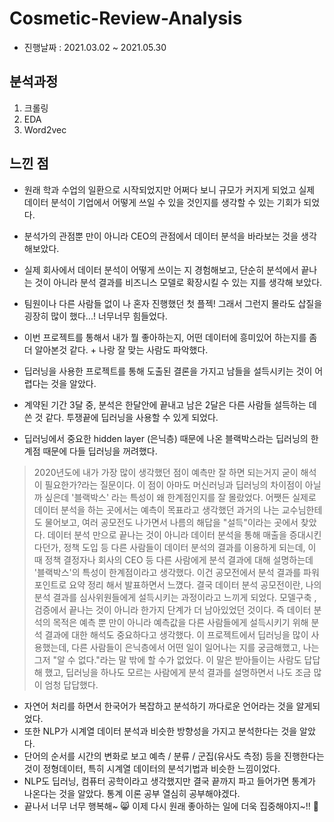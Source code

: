 # Cosmetic-Review-Analysis
- 진행날짜 : 2021.03.02 ~ 2021.05.30

## 분석과정
1. 크롤링
2. EDA
3. Word2vec


## 느낀 점
- 원래 학과 수업의 일환으로 시작되었지만 어쩌다 보니 규모가 커지게 되었고 실제 데이터 분석이 기업에서 어떻게 쓰일 수 있을 것인지를 생각할 수 있는 기회가 되었다.
- 분석가의 관점뿐 만이 아니라 CEO의 관점에서 데이터 분석을 바라보는 것을 생각해보았다.
- 실제 회사에서 데이터 분석이 어떻게 쓰이는 지 경험해보고, 단순히 분석에서 끝나는 것이 아니라 분석 결과를 비즈니스 모델로 확장시킬 수 있는 지를 생각해 보았다.


- 팀원이나 다른 사람들 없이 나 혼자 진행했던 첫 플젝! 그래서 그런지 몰라도 삽질을 굉장히 많이 했다...! 너무너무 힘들었다.
- 이번 프로젝트를 통해서 내가 뭘 좋아하는지, 어떤 데이터에 흥미있어 하는지를 좀 더 알아본것 같다. + 나랑 잘 맞는 사람도 파악했다.


- 딥러닝을 사용한 프로젝트를 통해 도출된 결론을 가지고 남들을 설득시키는 것이 어렵다는 것을 알았다.
- 계약된 기간 3달 중, 분석은 한달안에 끝내고 남은 2달은 다른 사람들 설득하는 데 쓴 것 같다. 투쟁끝에 딥러닝을 사용할 수 있게 되었다.


- 딥러닝에서 중요한 hidden layer (은닉층) 때문에 나온 블랙박스라는 딥러닝의 한계점 때문에 다들 딥러닝을 꺼려했다.

> 2020년도에 내가 가장 많이 생각했던 점이 예측만 잘 하면 되는거지 굳이 해석이 필요한가?라는 질문이다. 이 점이 아마도 머신러닝과 딥러닝의 차이점이 아닐까 싶은데 '블랙박스' 라는 특성이 왜 한계점인지를 잘 몰랐었다. 어쨋든 실제로 데이터 분석을 하는 곳에서는 예측이 목표라고 생각했던 과거의 나는 교수님한테도 물어보고, 여러 공모전도 나가면서 나름의 해답을 "설득"이라는 곳에서 찾았다. 데이터 분석 만으로 끝나는 것이 아니라 데이터 분석을 통해 매출을 증대시킨다던가, 정책 도입 등 다른 사람들이 데이터 분석의 결과를 이용하게 되는데, 이 때 정책 결정자나 회사의 CEO 등 다른 사람에게 분석 결과에 대해 설명하는데 '블랙박스'의 특성이 한계점이라고 생각했다. 이건 공모전에서 분석 결과를 파워포인트로 요약 정리 해서 발표하면서 느꼈다. 결국 데이터 분석 공모전이란, 나의 분석 결과를 심사위원들에게 설득시키는 과정이라고 느끼게 되었다. 모델구축 , 검증에서 끝나는 것이 아니라 한가지 단계가 더 남아있었던 것이다. 즉 데이터 분석의 목적은 예측 뿐 만이 아니라 예측값을 다른 사람들에게 설득시키기 위해 분석 결과에 대한 해석도 중요하다고 생각했다. 이 프로젝트에서 딥러닝을 많이 사용했는데, 다른 사람들이 은닉층에서 어떤 일이 일어나는 지를 궁금해했고, 나는 그저 "알 수 없다."라는 말 밖에 할 수가 없었다. 이 말은 받아들이는 사람도 답답해 했고, 딥러닝을 하나도 모르는 사람에게 분석 결과를 설명하면서 나도 조금 많이 엄청 답답했다.


- 자연어 처리를 하면서 한국어가 복잡하고 분석하기 까다로운 언어라는 것을 알게되었다.
- 또한 NLP가 시계열 데이터 분석과 비슷한 방향성을 가지고 분석한다는 것을 알았다.
- 단어의 순서를 시간의 변화로 보고 예측 / 분류 / 군집(유사도 측정) 등을 진행한다는 것이 정형데이터, 특히 시계열 데이터의 분석기법과 비슷한 느낌이었다.
- NLP도 딥러닝, 컴퓨터 공학이라고 생각했지만 결국 끝까지 파고 들어가면 통계가 나온다는 것을 알았다. 통계 이론 공부 열심히 공부해야겠다.
- 끝나서 너무 너무 행복해~ :smile_cat: 이제 다시 원래 좋아하는 일에 더욱 집중해야지~!! :muscle:
